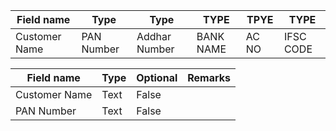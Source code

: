 Field name | Type | Type | TYPE | TPYE | TYPE
---------- | --- | ----  | ----  |  --- | --- 
Customer Name | PAN Number | Addhar Number | BANK NAME | AC NO | IFSC CODE



Field name | Type | Optional | Remarks 
---------- | --- | ----  | -----
Customer Name | Text | False | 
PAN Number  | Text | False |
